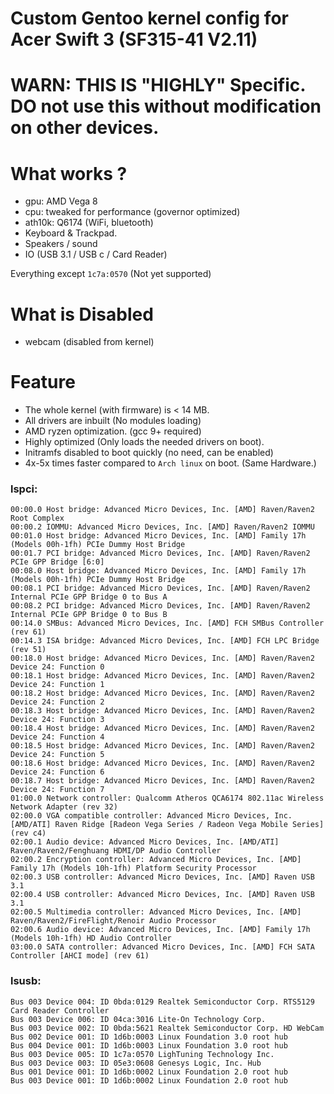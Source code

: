 # Custom Gentoo kernel config for Acer Swift 3 (SF315-41 V2.11)

# WARN: THIS IS "HIGHLY" Specific. DO not use this without modification on other devices.

# What works ?

* gpu: AMD Vega 8
* cpu: tweaked for performance (governor optimized)
* ath10k: Q6174 (WiFi, bluetooth)
* Keyboard & Trackpad.
* Speakers / sound
* IO (USB 3.1 / USB c / Card Reader)

Everything except `1c7a:0570` (Not yet supported)

# What is Disabled

* webcam (disabled from kernel)

# Feature
* The whole kernel (with firmware) is < 14 MB.
* All drivers are inbuilt (No modules loading)
* AMD ryzen optimization.  (gcc 9+ required)
* Highly optimized (Only loads the needed drivers on boot).
* Initramfs disabled to boot quickly (no need, can be enabled)
* 4x-5x times faster compared to `Arch linux` on boot. (Same Hardware.)

### lspci:

```
00:00.0 Host bridge: Advanced Micro Devices, Inc. [AMD] Raven/Raven2 Root Complex
00:00.2 IOMMU: Advanced Micro Devices, Inc. [AMD] Raven/Raven2 IOMMU
00:01.0 Host bridge: Advanced Micro Devices, Inc. [AMD] Family 17h (Models 00h-1fh) PCIe Dummy Host Bridge
00:01.7 PCI bridge: Advanced Micro Devices, Inc. [AMD] Raven/Raven2 PCIe GPP Bridge [6:0]
00:08.0 Host bridge: Advanced Micro Devices, Inc. [AMD] Family 17h (Models 00h-1fh) PCIe Dummy Host Bridge
00:08.1 PCI bridge: Advanced Micro Devices, Inc. [AMD] Raven/Raven2 Internal PCIe GPP Bridge 0 to Bus A
00:08.2 PCI bridge: Advanced Micro Devices, Inc. [AMD] Raven/Raven2 Internal PCIe GPP Bridge 0 to Bus B
00:14.0 SMBus: Advanced Micro Devices, Inc. [AMD] FCH SMBus Controller (rev 61)
00:14.3 ISA bridge: Advanced Micro Devices, Inc. [AMD] FCH LPC Bridge (rev 51)
00:18.0 Host bridge: Advanced Micro Devices, Inc. [AMD] Raven/Raven2 Device 24: Function 0
00:18.1 Host bridge: Advanced Micro Devices, Inc. [AMD] Raven/Raven2 Device 24: Function 1
00:18.2 Host bridge: Advanced Micro Devices, Inc. [AMD] Raven/Raven2 Device 24: Function 2
00:18.3 Host bridge: Advanced Micro Devices, Inc. [AMD] Raven/Raven2 Device 24: Function 3
00:18.4 Host bridge: Advanced Micro Devices, Inc. [AMD] Raven/Raven2 Device 24: Function 4
00:18.5 Host bridge: Advanced Micro Devices, Inc. [AMD] Raven/Raven2 Device 24: Function 5
00:18.6 Host bridge: Advanced Micro Devices, Inc. [AMD] Raven/Raven2 Device 24: Function 6
00:18.7 Host bridge: Advanced Micro Devices, Inc. [AMD] Raven/Raven2 Device 24: Function 7
01:00.0 Network controller: Qualcomm Atheros QCA6174 802.11ac Wireless Network Adapter (rev 32)
02:00.0 VGA compatible controller: Advanced Micro Devices, Inc. [AMD/ATI] Raven Ridge [Radeon Vega Series / Radeon Vega Mobile Series] (rev c4)
02:00.1 Audio device: Advanced Micro Devices, Inc. [AMD/ATI] Raven/Raven2/Fenghuang HDMI/DP Audio Controller
02:00.2 Encryption controller: Advanced Micro Devices, Inc. [AMD] Family 17h (Models 10h-1fh) Platform Security Processor
02:00.3 USB controller: Advanced Micro Devices, Inc. [AMD] Raven USB 3.1
02:00.4 USB controller: Advanced Micro Devices, Inc. [AMD] Raven USB 3.1
02:00.5 Multimedia controller: Advanced Micro Devices, Inc. [AMD] Raven/Raven2/FireFlight/Renoir Audio Processor
02:00.6 Audio device: Advanced Micro Devices, Inc. [AMD] Family 17h (Models 10h-1fh) HD Audio Controller
03:00.0 SATA controller: Advanced Micro Devices, Inc. [AMD] FCH SATA Controller [AHCI mode] (rev 61)

```

### lsusb:
```
Bus 003 Device 004: ID 0bda:0129 Realtek Semiconductor Corp. RTS5129 Card Reader Controller
Bus 003 Device 006: ID 04ca:3016 Lite-On Technology Corp.
Bus 003 Device 002: ID 0bda:5621 Realtek Semiconductor Corp. HD WebCam
Bus 002 Device 001: ID 1d6b:0003 Linux Foundation 3.0 root hub
Bus 004 Device 001: ID 1d6b:0003 Linux Foundation 3.0 root hub
Bus 003 Device 005: ID 1c7a:0570 LighTuning Technology Inc.
Bus 003 Device 003: ID 05e3:0608 Genesys Logic, Inc. Hub
Bus 001 Device 001: ID 1d6b:0002 Linux Foundation 2.0 root hub
Bus 003 Device 001: ID 1d6b:0002 Linux Foundation 2.0 root hub

```
